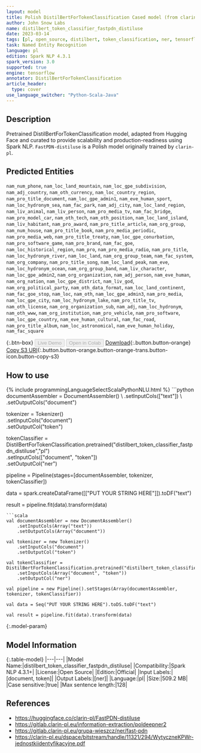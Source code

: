 ```yaml
---
layout: model
title: Polish DistilBertForTokenClassification Cased model (from clarin-pl)
author: John Snow Labs
name: distilbert_token_classifier_fastpdn_distiluse
date: 2023-03-14
tags: [pl, open_source, distilbert, token_classification, ner, tensorflow]
task: Named Entity Recognition
language: pl
edition: Spark NLP 4.3.1
spark_version: 3.0
supported: true
engine: tensorflow
annotator: DistilBertForTokenClassification
article_header:
  type: cover
use_language_switcher: "Python-Scala-Java"
---
```


## Description

Pretrained DistilBertForTokenClassification model, adapted from Hugging Face and curated to provide scalability and production-readiness using Spark NLP. `FastPDN-distiluse` is a Polish model originally trained by `clarin-pl`.

## Predicted Entities

`nam_num_phone`, `nam_loc_land_mountain`, `nam_loc_gpe_subdivision`, `nam_adj_country`, `nam_oth_currency`, `nam_loc_country_region`, `nam_pro_title_document`, `nam_loc_gpe_admin1`, `nam_eve_human_sport`, `nam_loc_hydronym_sea`, `nam_fac_park`, `nam_adj_city`, `nam_loc_land_region`, `nam_liv_animal`, `nam_liv_person`, `nam_pro_media_tv`, `nam_fac_bridge`, `nam_pro_model_car`, `nam_oth_tech`, `nam_oth_position`, `nam_loc_land_island`, `nam_liv_habitant`, `nam_pro_award`, `nam_pro_title_article`, `nam_org_group`, `nam_num_house`, `nam_pro_title_book`, `nam_pro_media_periodic`, `nam_pro_media_web`, `nam_pro_title_treaty`, `nam_loc_gpe_conurbation`, `nam_pro_software_game`, `nam_pro_brand`, `nam_fac_goe`, `nam_loc_historical_region`, `nam_pro`, `nam_pro_media_radio`, `nam_pro_title`, `nam_loc_hydronym_river`, `nam_loc_land`, `nam_org_group_team`, `nam_fac_system`, `nam_org_company`, `nam_pro_title_song`, `nam_loc_land_peak`, `nam_eve`, `nam_loc_hydronym_ocean`, `nam_org_group_band`, `nam_liv_character`, `nam_loc_gpe_admin2`, `nam_org_organization`, `nam_adj_person`, `nam_eve_human`, `nam_org_nation`, `nam_loc_gpe_district`, `nam_liv_god`, `nam_org_political_party`, `nam_oth_data_format`, `nam_loc_land_continent`, `nam_fac_goe_stop`, `nam_loc`, `nam_oth`, `nam_loc_gpe_admin3`, `nam_pro_media`, `nam_loc_gpe_city`, `nam_loc_hydronym_lake`, `nam_pro_title_tv`, `nam_oth_license`, `nam_org_organization_sub`, `nam_adj`, `nam_loc_hydronym`, `nam_oth_www`, `nam_org_institution`, `nam_pro_vehicle`, `nam_pro_software`, `nam_loc_gpe_country`, `nam_eve_human_cultural`, `nam_fac_road`, `nam_pro_title_album`, `nam_loc_astronomical`, `nam_eve_human_holiday`, `nam_fac_square`

{:.btn-box}
<button class="button button-orange" disabled>Live Demo</button>
<button class="button button-orange" disabled>Open in Colab</button>
[Download](https://s3.amazonaws.com/auxdata.johnsnowlabs.com/public/models/distilbert_token_classifier_fastpdn_distiluse_pl_4.3.1_3.0_1678783020131.zip){:.button.button-orange}
[Copy S3 URI](s3://auxdata.johnsnowlabs.com/public/models/distilbert_token_classifier_fastpdn_distiluse_pl_4.3.1_3.0_1678783020131.zip){:.button.button-orange.button-orange-trans.button-icon.button-copy-s3}

## How to use



<div class="tabs-box" markdown="1">
{% include programmingLanguageSelectScalaPythonNLU.html %}
```python
documentAssembler = DocumentAssembler() \
    .setInputCols(["text"]) \
    .setOutputCols("document")

tokenizer = Tokenizer() \
    .setInputCols("document") \
    .setOutputCol("token")

tokenClassifier = DistilBertForTokenClassification.pretrained("distilbert_token_classifier_fastpdn_distiluse","pl") \
    .setInputCols(["document", "token"]) \
    .setOutputCol("ner")

pipeline = Pipeline(stages=[documentAssembler, tokenizer, tokenClassifier])

data = spark.createDataFrame([["PUT YOUR STRING HERE"]]).toDF("text")

result = pipeline.fit(data).transform(data)
```
```scala
val documentAssembler = new DocumentAssembler() 
    .setInputCols(Array("text")) 
    .setOutputCols(Array("document"))
      
val tokenizer = new Tokenizer()
    .setInputCols("document")
    .setOutputCol("token")
 
val tokenClassifier = DistilBertForTokenClassification.pretrained("distilbert_token_classifier_fastpdn_distiluse","pl") 
    .setInputCols(Array("document", "token"))
    .setOutputCol("ner")
   
val pipeline = new Pipeline().setStages(Array(documentAssembler, tokenizer, tokenClassifier))

val data = Seq("PUT YOUR STRING HERE").toDS.toDF("text")

val result = pipeline.fit(data).transform(data)
```
</div>

{:.model-param}
## Model Information

{:.table-model}
|---|---|
|Model Name:|distilbert_token_classifier_fastpdn_distiluse|
|Compatibility:|Spark NLP 4.3.1+|
|License:|Open Source|
|Edition:|Official|
|Input Labels:|[document, token]|
|Output Labels:|[ner]|
|Language:|pl|
|Size:|509.2 MB|
|Case sensitive:|true|
|Max sentence length:|128|

## References

- https://huggingface.co/clarin-pl/FastPDN-distiluse
- https://gitlab.clarin-pl.eu/information-extraction/poldeepner2
- https://gitlab.clarin-pl.eu/grupa-wieszcz/ner/fast-pdn
- https://clarin-pl.eu/dspace/bitstream/handle/11321/294/WytyczneKPWr-jednostkiidentyfikacyjne.pdf